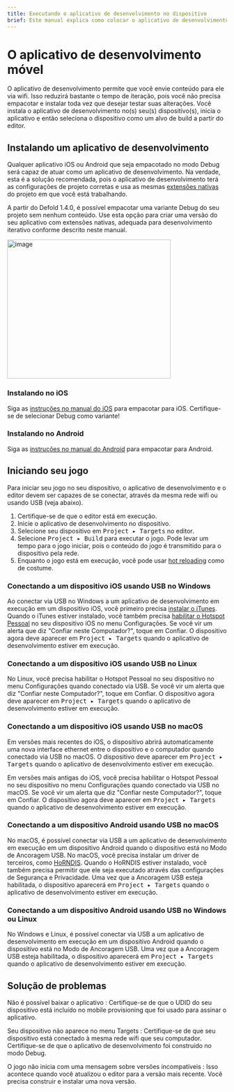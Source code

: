 ```yaml
---
title: Executando o aplicativo de desenvolvimento no dispositivo
brief: Este manual explica como colocar o aplicativo de desenvolvimento no seu dispositivo para desenvolvimento iterativo no dispositivo.
---
```


# O aplicativo de desenvolvimento móvel

O aplicativo de desenvolvimento permite que você envie conteúdo para ele via wifi. Isso reduzirá bastante o tempo de iteração, pois você não precisa empacotar e instalar toda vez que desejar testar suas alterações. Você instala o aplicativo de desenvolvimento no(s) seu(s) dispositivo(s), inicia o aplicativo e então seleciona o dispositivo como um alvo de build a partir do editor.

## Instalando um aplicativo de desenvolvimento

Qualquer aplicativo iOS ou Android que seja empacotado no modo Debug será capaz de atuar como um aplicativo de desenvolvimento. Na verdade, esta é a solução recomendada, pois o aplicativo de desenvolvimento terá as configurações de projeto corretas e usa as mesmas [extensões nativas](/manuals/extensions/) do projeto em que você está trabalhando.

A partir do Defold 1.4.0, é possível empacotar uma variante Debug do seu projeto sem nenhum conteúdo. Use esta opção para criar uma versão do seu aplicativo com extensões nativas, adequada para desenvolvimento iterativo conforme descrito neste manual.

<img width="375" height="319" alt="image" src="https://github.com/user-attachments/assets/c911cd77-05fe-4996-bca7-9e8274667cdc" />

### Instalando no iOS

Siga as [instruções no manual do iOS](/manuals/ios/#creating-an-ios-application-bundle) para empacotar para iOS. Certifique-se de selecionar Debug como variante!

### Instalando no Android

Siga as [instruções no manual do Android](https://defold.com/manuals/android/#creating-an-android-application-bundle) para empacotar para Android.

## Iniciando seu jogo

Para iniciar seu jogo no seu dispositivo, o aplicativo de desenvolvimento e o editor devem ser capazes de se conectar, através da mesma rede wifi ou usando USB (veja abaixo).

1. Certifique-se de que o editor está em execução.
2. Inicie o aplicativo de desenvolvimento no dispositivo.
3. Selecione seu dispositivo em <kbd>Project ▸ Targets</kbd> no editor.
4. Selecione <kbd>Project ▸ Build</kbd> para executar o jogo. Pode levar um tempo para o jogo iniciar, pois o conteúdo do jogo é transmitido para o dispositivo pela rede.
5. Enquanto o jogo está em execução, você pode usar [hot reloading](/manuals/hot-reload/) como de costume.

### Conectando a um dispositivo iOS usando USB no Windows

Ao conectar via USB no Windows a um aplicativo de desenvolvimento em execução em um dispositivo iOS, você primeiro precisa [instalar o iTunes](https://www.apple.com/lae/itunes/download/). Quando o iTunes estiver instalado, você também precisa [habilitar o Hotspot Pessoal](https://support.apple.com/en-us/HT204023) no seu dispositivo iOS no menu Configurações. Se você vir um alerta que diz "Confiar neste Computador?", toque em Confiar. O dispositivo agora deve aparecer em <kbd>Project ▸ Targets</kbd> quando o aplicativo de desenvolvimento estiver em execução.

### Conectando a um dispositivo iOS usando USB no Linux

No Linux, você precisa habilitar o Hotspot Pessoal no seu dispositivo no menu Configurações quando conectado via USB. Se você vir um alerta que diz "Confiar neste Computador?", toque em Confiar. O dispositivo agora deve aparecer em <kbd>Project ▸ Targets</kbd> quando o aplicativo de desenvolvimento estiver em execução.

### Conectando a um dispositivo iOS usando USB no macOS

Em versões mais recentes do iOS, o dispositivo abrirá automaticamente uma nova interface ethernet entre o dispositivo e o computador quando conectado via USB no macOS. O dispositivo deve aparecer em <kbd>Project ▸ Targets</kbd> quando o aplicativo de desenvolvimento estiver em execução.

Em versões mais antigas do iOS, você precisa habilitar o Hotspot Pessoal no seu dispositivo no menu Configurações quando conectado via USB no macOS. Se você vir um alerta que diz "Confiar neste Computador?", toque em Confiar. O dispositivo agora deve aparecer em <kbd>Project ▸ Targets</kbd> quando o aplicativo de desenvolvimento estiver em execução.

### Conectando a um dispositivo Android usando USB no macOS

No macOS, é possível conectar via USB a um aplicativo de desenvolvimento em execução em um dispositivo Android quando o dispositivo está no Modo de Ancoragem USB. No macOS, você precisa instalar um driver de terceiros, como [HoRNDIS](https://joshuawise.com/horndis#available_versions). Quando o HoRNDIS estiver instalado, você também precisa permitir que ele seja executado através das configurações de Segurança e Privacidade. Uma vez que a Ancoragem USB esteja habilitada, o dispositivo aparecerá em <kbd>Project ▸ Targets</kbd> quando o aplicativo de desenvolvimento estiver em execução.

### Conectando a um dispositivo Android usando USB no Windows ou Linux

No Windows e Linux, é possível conectar via USB a um aplicativo de desenvolvimento em execução em um dispositivo Android quando o dispositivo está no Modo de Ancoragem USB. Uma vez que a Ancoragem USB esteja habilitada, o dispositivo aparecerá em <kbd>Project ▸ Targets</kbd> quando o aplicativo de desenvolvimento estiver em execução.

## Solução de problemas

Não é possível baixar o aplicativo
: Certifique-se de que o UDID do seu dispositivo está incluído no mobile provisioning que foi usado para assinar o aplicativo.

Seu dispositivo não aparece no menu Targets
: Certifique-se de que seu dispositivo está conectado à mesma rede wifi que seu computador. Certifique-se de que o aplicativo de desenvolvimento foi construído no modo Debug.

O jogo não inicia com uma mensagem sobre versões incompatíveis
: Isso acontece quando você atualizou o editor para a versão mais recente. Você precisa construir e instalar uma nova versão.
